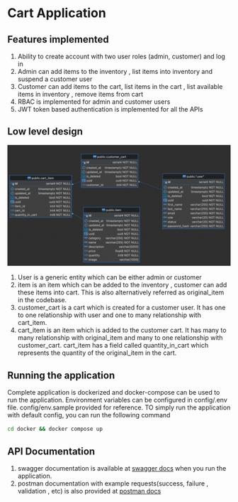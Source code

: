 # Cart Application

## Features implemented
1. Ability to create account with two user roles (admin, customer) and log in
2. Admin can add items to the inventory , list items into inventory and suspend a customer user
3. Customer can add items to the cart, list items in the cart , list available items in inventory , remove items from cart
4. RBAC is implemented for admin and customer users
5. JWT token based authentication is implemented for all the APIs

## Low level design
![](lld.png)
1. User is a generic entity which can be either admin or customer
2. item is an item which can be added to the inventory , customer can add these items into cart. This is also alternatively referred as original_item in the codebase.
3. customer_cart is a cart which is created for a customer user. It has one to one relationship with user and one to many relationship with cart_item.
4. cart_item is an item which is added to the customer cart. It has  many to many relationship with original_item and many to one relationship with customer_cart. cart_item has a field called quantity_in_cart which represents the quantity of the original_item in the cart.

## Running the application
Complete application is dockerized and docker-compose can be used to run the application.
Environment variables can be configured in config/.env file. config/env.sample provided for reference.
TO simply run the application with default config, you can run the following command
```bash
cd docker && docker compose up
```

## API Documentation
1. swagger documentation is available at [swagger docs](http://localhost:9999/docs) when you run the application.
2. postman documentation with example requests(success, failure , validation , etc) is also provided at [postman docs](https://documenter.getpostman.com/view/15455073/2s93XsXmE8)


